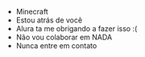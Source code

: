 - Minecraft 
- Estou atrás de você 
- Alura ta me obrigando a fazer isso :(
- Não vou colaborar em NADA
- Nunca entre em contato

<!---
Dynn042/Dynn042 is a ✨ special ✨ repository because its `README.md` (this file) appears on your GitHub profile.
You can click the Preview link to take a look at your changes.
--->
